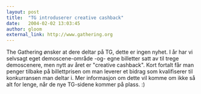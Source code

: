 ```yaml
---
layout: post
title:  "TG introduserer creative cashback"
date:   2004-02-02 13:03:45
author: gloom
external_link: http://www.gathering.org
---
```

The Gathering ønsker at dere deltar på TG, dette er ingen nyhet. I år
har vi selvsagt eget demoscene-område -og- egne billetter satt av til
trege demoscenere, men nytt av året er "creative cashback". Kort fortalt
får man penger tilbake på billettprisen om man leverer et bidrag som
kvalifiserer til konkurransen man deltar i. Mer informasjon om dette vil
komme om ikke så alt for lenge, når de nye TG-sidene kommer på plass. :)

